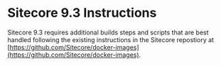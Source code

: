 # Sitecore 9.3 Instructions

Sitecore 9.3 requires additional builds steps and scripts that are best handled following the existing instructions in the Sitecore repostiory at [https://github.com/Sitecore/docker-images](https://github.com/Sitecore/docker-images).